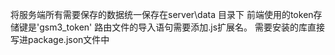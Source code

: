 将服务端所有需要保存的数据统一保存在server\data 目录下
前端使用的token存储键是'gsm3_token'
路由文件的导入语句需要添加.js扩展名。
需要安装的库直接写进package.json文件中